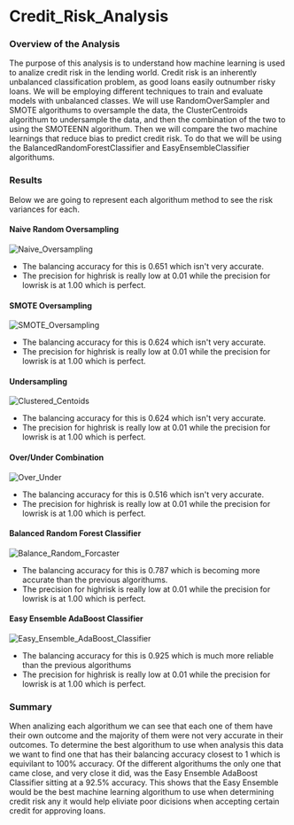 # Credit_Risk_Analysis

### Overview of the Analysis

The purpose of this analysis is to understand how machine learning is used to analize credit risk in the lending world. Credit risk is an inherently unbalanced classification problem, as good loans easily outnumber risky loans. We will be employing different techniques to train and evaluate models with unbalanced classes. We will use RandomOverSampler and SMOTE algorithums  to oversample the data, the ClusterCentroids algorithum to undersample the data, and then the combination of the two to using the SMOTEENN algorithum. Then we will compare the two machine learnings that reduce bias to predict credit risk. To do that we will be using the BalancedRandomForestClassifier and EasyEnsembleClassifier algorithums.

### Results

Below we are going to represent each algorithum method to see the risk variances for each.

#### Naive Random Oversampling
![Naive_Oversampling](https://user-images.githubusercontent.com/106560752/195467274-19c5f9c8-48e6-4cb0-bc2e-b3ab712eed0e.png)
* The balancing accuracy for this is 0.651 which isn't very accurate.
* The precision for highrisk is really low at 0.01 while the precision for lowrisk is at 1.00 which is perfect.

#### SMOTE Oversampling
![SMOTE_Oversampling](https://user-images.githubusercontent.com/106560752/195467324-e35e6efe-01a1-41bf-938f-696685f1fb87.png)
* The balancing accuracy for this is 0.624 which isn't very accurate.
* The precision for highrisk is really low at 0.01 while the precision for lowrisk is at 1.00 which is perfect.

#### Undersampling
![Clustered_Centoids](https://user-images.githubusercontent.com/106560752/195467422-b68d2b30-ecd3-49d2-ba1c-def154433a18.png)
* The balancing accuracy for this is 0.624 which isn't very accurate.
* The precision for highrisk is really low at 0.01 while the precision for lowrisk is at 1.00 which is perfect.

#### Over/Under Combination
![Over_Under](https://user-images.githubusercontent.com/106560752/195467366-52ad7c2e-6716-4ab5-8879-b43d20da27a6.png)
* The balancing accuracy for this is 0.516 which isn't very accurate.
* The precision for highrisk is really low at 0.01 while the precision for lowrisk is at 1.00 which is perfect.

#### Balanced Random Forest Classifier
![Balance_Random_Forcaster](https://user-images.githubusercontent.com/106560752/195467483-0bab6827-de56-44d0-8014-ce90c0424aee.png)
* The balancing accuracy for this is 0.787 which is becoming more accurate than the previous algorithums.
* The precision for highrisk is really low at 0.01 while the precision for lowrisk is at 1.00 which is perfect.

#### Easy Ensemble AdaBoost Classifier
![Easy_Ensemble_AdaBoost_Classifier](https://user-images.githubusercontent.com/106560752/195467523-83fb7965-946c-4db1-be98-723d2b8e36ec.png)
* The balancing accuracy for this is 0.925 which is much more reliable than the previous algorithums
* The precision for highrisk is really low at 0.01 while the precision for lowrisk is at 1.00 which is perfect.

### Summary
When analizing each algorithum we can see that each one of them have their own outcome and the majority of them were not very accurate in their outcomes. To determine the best algorithum to use when analysis this data we want to find one that has their balancing accuracy closest to 1 which is equivilant to 100% accuracy. Of the different algorithums the only one that came close, and very close it did, was the Easy Ensemble AdaBoost Classifier sitting at a 92.5% accuracy. This shows that the Easy Ensemble would be the best machine learning algorithum to use when determining credit risk any it would help eliviate poor dicisions when accepting certain credit for approving loans.
